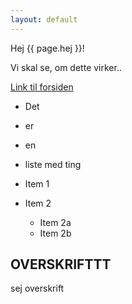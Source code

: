 ```yaml
---
layout: default
---
```



Hej {{ page.hej }}!

Vi skal se, om dette virker..

[Link til forsiden](index.html)

* Det
* er
* en
* liste med ting

* Item 1
* Item 2
  * Item 2a
  * Item 2b

## OVERSKRIFTTT

sej overskrift
